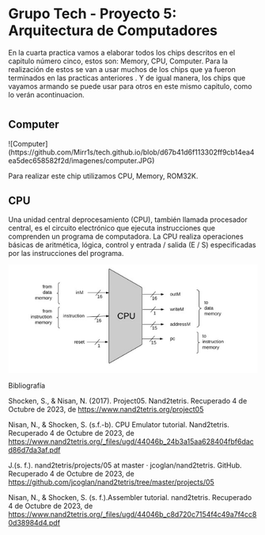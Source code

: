 # Grupo Tech - Proyecto 5: Arquitectura de Computadores

En la cuarta practica vamos a elaborar todos los chips descritos en el capitulo número cinco, estos son: Memory, CPU, Computer. Para la realización de estos se van a usar muchos de los chips que ya fueron terminados en las practicas anteriores . Y de igual manera, los chips que vayamos armando se puede usar para otros en este mismo capitulo, como lo verán acontinuacion.
#

<h2>Computer</h2>
![Computer](https://github.com/Mirr1s/tech.github.io/blob/d67b41d6f113302ff9cb14ea4ea5dec658582f2d/imagenes/computer.JPG)

Para realizar este chip utilizamos CPU, Memory, ROM32K.

<h2>CPU</h2>

Una unidad central deprocesamiento (CPU), también llamada procesador central, es el circuito electrónico que ejecuta instrucciones que comprenden un programa de computadora. La CPU realiza operaciones básicas de aritmética, lógica, control y entrada / salida (E / S) especificadas por las instrucciones del programa. 

![CPU](https://github.com/Mirr1s/tech.github.io/blob/main/imagenes/CPU.jpg)

Bibliografía 

Shocken, S., & Nisan, N. (2017). Project05. Nand2tetris. Recuperado 4 de Octubre de 2023, de https://www.nand2tetris.org/project05 

Nisan, N., & Shocken, S. (s.f.-b). CPU Emulator tutorial. Nand2tetris. Recuperado 4 de Octubre de 2023, de https://www.nand2tetris.org/_files/ugd/44046b_24b3a15aa628404fbf6dacd86d7da3af.pdf 

J.(s. f.). nand2tetris/projects/05 at master · jcoglan/nand2tetris. GitHub. Recuperado 4 de Octubre de 2023, de https://github.com/jcoglan/nand2tetris/tree/master/projects/05

Nisan, N., & Shocken, S. (s. f.).Assembler tutorial. nand2tetris. Recuperado 4 de Octubre de 2023, de https://www.nand2tetris.org/_files/ugd/44046b_c8d720c7154f4c49a7f4cc80d38984d4.pdf 

